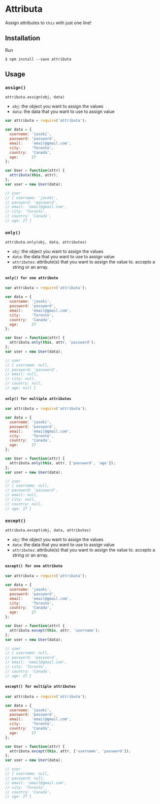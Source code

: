 # Attributa

Assign attributes to `this` with just one line!

## Installation

Run

`$ npm install --save attributa`

## Usage

### `assign()`

`attributa.assign(obj, data)`

- `obj`: the object you want to assign the values
- `data`: the data that you want to use to assign value

```js
var attributa = require('attributa');

var data = {
  username: 'jasoki',
  password: 'password',
  email:    'email@gmail.com',
  city:     'Toronto',
  country:  'Canada',
  age:      27
};

var User = function(attr) {
  attributa(this, attr);
};
var user = new User(data);

// user
// { username: 'jasoki',
// password: 'password',
// email: 'email@gmail.com',
// city: 'Toronto',
// country: 'Canada',
// age: 27 }

```

### `only()`

`attributa.only(obj, data, attributes)`

- `obj`: the object you want to assign the values
- `data`: the data that you want to use to assign value
- `attributes`: attribute(s) that you want to assign the value to. accepts a string or an array.

#### `only() for one attribute`

```js
var attributa = require('attributa');

var data = {
  username: 'jasoki',
  password: 'password',
  email:    'email@gmail.com',
  city:     'Toronto',
  country:  'Canada',
  age:      27
};

var User = function(attr) {
  attributa.only(this, attr, 'password');
};
var user = new User(data);

// user
// { username: null,
// password: 'password',
// email: null,
// city: null,
// country: null,
// age: null }
```

#### `only() for multiple attributes`

```js
var attributa = require('attributa');

var data = {
  username: 'jasoki',
  password: 'password',
  email:    'email@gmail.com',
  city:     'Toronto',
  country:  'Canada',
  age:      27
};

var User = function(attr) {
  attributa.only(this, attr, ['password', 'age']);
};
var user = new User(data);

// user
// { username: null,
// password: 'password',
// email: null,
// city: null,
// country: null,
// age: 27 }
```

### `except()`

`attributa.except(obj, data, attributes)`

- `obj`: the object you want to assign the values
- `data`: the data that you want to use to assign value
- `attributes`: attribute(s) that you want to assign the value to. accepts a string or an array.

#### `except() for one attribute`

```js
var attributa = require('attributa');

var data = {
  username: 'jasoki',
  password: 'password',
  email:    'email@gmail.com',
  city:     'Toronto',
  country:  'Canada',
  age:      27
};

var User = function(attr) {
  attributa.except(this, attr, 'username');
};
var user = new User(data);

// user
// { username: null,
// password: 'password',
// email: 'email@gmail.com',
// city: 'Toronto',
// country: 'Canada',
// age: 27 }
```

#### `except() for multiple attributes`

```js
var attributa = require('attributa');

var data = {
  username: 'jasoki',
  password: 'password',
  email:    'email@gmail.com',
  city:     'Toronto',
  country:  'Canada',
  age:      27
};

var User = function(attr) {
  attributa.except(this, attr, ['username', 'password']);
};
var user = new User(data);

// user
// { username: null,
// password: null,
// email: 'email@gmail.com',
// city: 'Toronto',
// country: 'Canada',
// age: 27 }
```
